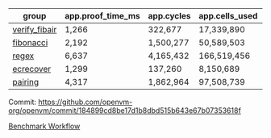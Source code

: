 | group | app.proof_time_ms | app.cycles | app.cells_used | leaf.proof_time_ms | leaf.cycles | leaf.cells_used |
| -- | -- | -- | -- | -- | -- | -- |
| [verify_fibair](https://github.com/openvm-org/openvm/blob/benchmark-results/benchmarks-pr/1764/verify_fibair-184899cd8be17d1b8dbd515b643e67b07353618f.md) | 1,266 |  322,677 |  17,339,890 |- | - | - |
| [fibonacci](https://github.com/openvm-org/openvm/blob/benchmark-results/benchmarks-pr/1764/fibonacci-184899cd8be17d1b8dbd515b643e67b07353618f.md) | 2,192 |  1,500,277 |  50,589,503 |- | - | - |
| [regex](https://github.com/openvm-org/openvm/blob/benchmark-results/benchmarks-pr/1764/regex-184899cd8be17d1b8dbd515b643e67b07353618f.md) | 6,637 |  4,165,432 |  166,519,456 |- | - | - |
| [ecrecover](https://github.com/openvm-org/openvm/blob/benchmark-results/benchmarks-pr/1764/ecrecover-184899cd8be17d1b8dbd515b643e67b07353618f.md) | 1,299 |  137,260 |  8,150,689 |- | - | - |
| [pairing](https://github.com/openvm-org/openvm/blob/benchmark-results/benchmarks-pr/1764/pairing-184899cd8be17d1b8dbd515b643e67b07353618f.md) | 4,317 |  1,862,964 |  97,508,739 |- | - | - |


Commit: https://github.com/openvm-org/openvm/commit/184899cd8be17d1b8dbd515b643e67b07353618f

[Benchmark Workflow](https://github.com/openvm-org/openvm/actions/runs/15757640656)

